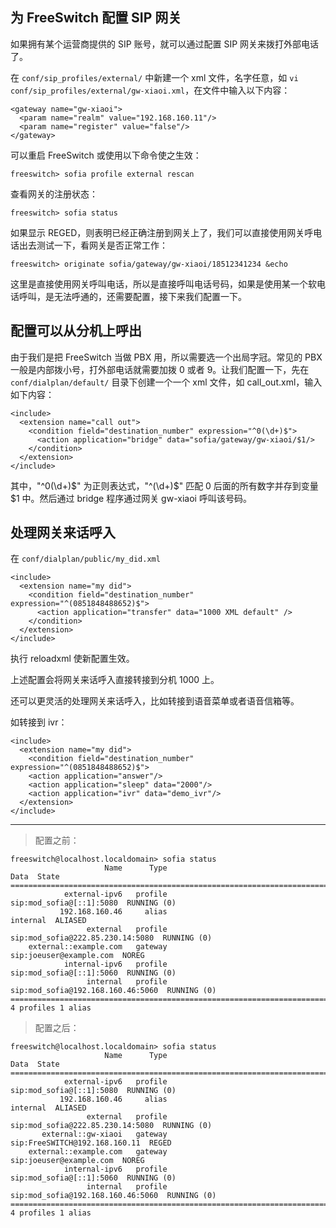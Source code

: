 ## 为 FreeSwitch 配置 SIP 网关

如果拥有某个运营商提供的 SIP 账号，就可以通过配置 SIP 网关来拨打外部电话了。

在 `conf/sip_profiles/external/` 中新建一个 xml 文件，名字任意，如 `vi conf/sip_profiles/external/gw-xiaoi.xml`，在文件中输入以下内容：

```
<gateway name="gw-xiaoi">
  <param name="realm" value="192.168.160.11"/>
  <param name="register" value="false"/>
</gateway>
```

可以重启 FreeSwitch 或使用以下命令使之生效：

```
freeswitch> sofia profile external rescan
```

查看网关的注册状态：

```
freeswitch> sofia status
```

如果显示 REGED，则表明已经正确注册到网关上了，我们可以直接使用网关呼电话出去测试一下，看网关是否正常工作：

```
freeswitch> originate sofia/gateway/gw-xiaoi/18512341234 &echo
```

这里是直接使用网关呼叫电话，所以是直接呼叫电话号码，如果是使用某一个软电话呼叫，是无法呼通的，还需要配置，接下来我们配置一下。

## 配置可以从分机上呼出

由于我们是把 FreeSwitch 当做 PBX 用，所以需要选一个出局字冠。常见的 PBX 一般是内部拨小号，打外部电话就需要加拨 0 或者 9。让我们配置一下，先在 `conf/dialplan/default/` 目录下创建一个一个 xml 文件，如 call_out.xml，输入如下内容：

```
<include>
  <extension name="call out">
    <condition field="destination_number" expression="^0(\d+)$">
      <action application="bridge" data="sofia/gateway/gw-xiaoi/$1/>
    </condition>
  </extension>
</include>
```

其中，"^0(\d+)$" 为正则表达式，"^(\d+)$" 匹配 0 后面的所有数字并存到变量 $1 中。然后通过 bridge 程序通过网关 gw-xiaoi 呼叫该号码。

## 处理网关来话呼入

在 `conf/dialplan/public/my_did.xml`

```
<include>
  <extension name="my did">
    <condition field="destination_number" expression="^(0851848488652)$">
      <action application="transfer" data="1000 XML default" />
    </condition>
  </extension>
</include>
```

执行 reloadxml 使新配置生效。

上述配置会将网关来话呼入直接转接到分机 1000 上。

还可以更灵活的处理网关来话呼入，比如转接到语音菜单或者语音信箱等。

如转接到 ivr：

```
<include>
  <extension name="my did">
    <condition field="destination_number" expression="^(0851848488652)$">
    <action application="answer"/>
    <action application="sleep" data="2000"/>
    <action application="ivr" data="demo_ivr"/>
  </extension>
</include>
```

---

> 配置之前：

```
freeswitch@localhost.localdomain> sofia status
                     Name	   Type	                                      Data	State
=================================================================================================
            external-ipv6	profile	                  sip:mod_sofia@[::1]:5080	RUNNING (0)
           192.168.160.46	  alias	                                  internal	ALIASED
                 external	profile	          sip:mod_sofia@222.85.230.14:5080	RUNNING (0)
    external::example.com	gateway	                   sip:joeuser@example.com	NOREG
            internal-ipv6	profile	                  sip:mod_sofia@[::1]:5060	RUNNING (0)
                 internal	profile	         sip:mod_sofia@192.168.160.46:5060	RUNNING (0)
=================================================================================================
4 profiles 1 alias
```

> 配置之后：

```
freeswitch@localhost.localdomain> sofia status
                     Name	   Type	                                      Data	State
=================================================================================================
            external-ipv6	profile	                  sip:mod_sofia@[::1]:5080	RUNNING (0)
           192.168.160.46	  alias	                                  internal	ALIASED
                 external	profile	          sip:mod_sofia@222.85.230.14:5080	RUNNING (0)
       external::gw-xiaoi	gateway	             sip:FreeSWITCH@192.168.160.11	REGED
    external::example.com	gateway	                   sip:joeuser@example.com	NOREG
            internal-ipv6	profile	                  sip:mod_sofia@[::1]:5060	RUNNING (0)
                 internal	profile	         sip:mod_sofia@192.168.160.46:5060	RUNNING (0)
=================================================================================================
4 profiles 1 alias
```
